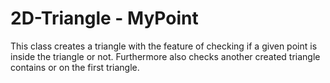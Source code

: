 # 2D-Triangle - MyPoint

This class creates a triangle with the feature of checking if a given point is inside the triangle or not. Furthermore also checks another created triangle contains or on the first triangle.
